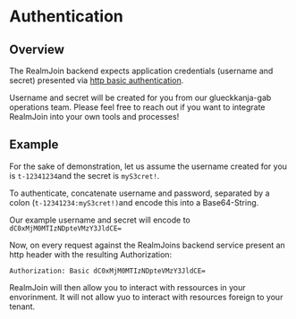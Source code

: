 # Authentication

## Overview

The RealmJoin backend expects application credentials (username and secret) presented via [http basic authentication](https://developer.mozilla.org/en-US/docs/Web/HTTP/Authentication).

Username and secret will be created for you from our glueckkanja-gab operations team. Please feel free to reach out if you want to integrate RealmJoin into your own tools and processes!

## Example

For the sake of demonstration, let us assume the username created for you is `t-12341234`and the secret is `myS3cret!`.&#x20;

To authenticate, concatenate username and password, separated by a colon (`t-12341234:myS3cret!)`and encode this into a Base64-String.&#x20;

Our example username and secret will encode to `dC0xMjM0MTIzNDpteVMzY3JldCE=` &#x20;

Now, on every request against the RealmJoins backend service present an http header with the resulting Authorization:

```
Authorization: Basic dC0xMjM0MTIzNDpteVMzY3JldCE=
```

RealmJoin will then allow you to interact with ressources in your envorinment. It will not allow yuo to interact with resources foreign to your tenant.
